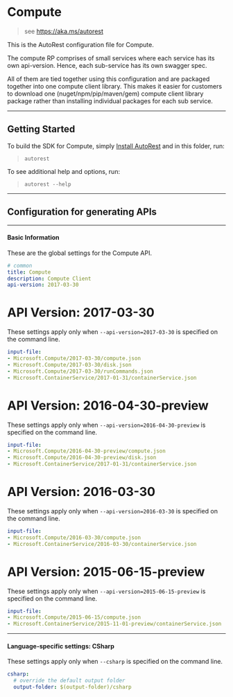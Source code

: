 # Compute
    
> see https://aka.ms/autorest

This is the AutoRest configuration file for Compute.


The compute RP comprises of small services where each service has its own api-version.
Hence, each sub-service has its own swagger spec. 

All of them are tied together using this configuration and are packaged together into one compute client library.
This makes it easier for customers to download one (nuget/npm/pip/maven/gem) compute client library package rather than installing individual packages for each sub service.


---
## Getting Started 
To build the SDK for Compute, simply [Install AutoRest](https://aka.ms/autorest/install) and in this folder, run:

> `autorest`

To see additional help and options, run:

> `autorest --help`
---

## Configuration for generating APIs


---
#### Basic Information 
These are the global settings for the Compute API.

``` yaml
# common 
title: Compute
description: Compute Client
api-version: 2017-03-30

```


# API Version: 2017-03-30

These settings apply only when `--api-version=2017-03-30` is specified on the command line.

``` yaml $(api-version) == '2017-03-30'
input-file:
- Microsoft.Compute/2017-03-30/compute.json
- Microsoft.Compute/2017-03-30/disk.json
- Microsoft.Compute/2017-03-30/runCommands.json
- Microsoft.ContainerService/2017-01-31/containerService.json

```


# API Version: 2016-04-30-preview

These settings apply only when `--api-version=2016-04-30-preview` is specified on the command line.

``` yaml $(api-version) == '2016-04-30-preview'
input-file:
- Microsoft.Compute/2016-04-30-preview/compute.json
- Microsoft.Compute/2016-04-30-preview/disk.json
- Microsoft.ContainerService/2017-01-31/containerService.json

```
 
# API Version: 2016-03-30

These settings apply only when `--api-version=2016-03-30` is specified on the command line.

``` yaml $(api-version) == '2016-03-30'
input-file:
- Microsoft.Compute/2016-03-30/compute.json
- Microsoft.ContainerService/2016-03-30/containerService.json

```
 
# API Version: 2015-06-15-preview

These settings apply only when `--api-version=2015-06-15-preview` is specified on the command line.

``` yaml $(api-version) == '2015-06-15-preview'
input-file:
- Microsoft.Compute/2015-06-15/compute.json
- Microsoft.ContainerService/2015-11-01-preview/containerService.json

```


---
#### Language-specific settings: CSharp

These settings apply only when `--csharp` is specified on the command line.

``` yaml $(csharp)
csharp:
  # override the default output folder
  output-folder: $(output-folder)/csharp
```

